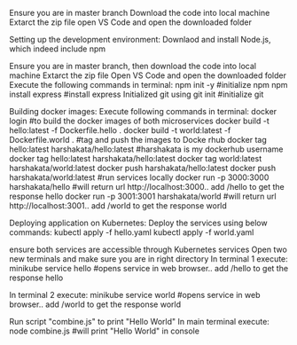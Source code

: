 Ensure you are in master branch
Download the code into local machine
Extarct the zip file
open VS Code and open the downloaded folder 

Setting up the development environment:
  Downlaod and install Node.js, which indeed include npm

  Ensure you are in master branch, then download the code into local machine
  Extarct the zip file
  Open VS Code and open the downloaded folder 
  Execute the following commands in terminal:
  npm init -y #initialize npm
  npm install express #install express
  Initialized git using git init #initialize git

Building docker images:
  Execute following commands in terminal:
    docker login
  #to build the docker images of both microservices
    docker build -t hello:latest -f Dockerfile.hello .
    docker build -t world:latest -f Dockerfile.world .
  #tag and push the images to Docke rhub
    docker tag hello:latest harshakata/hello:latest  #harshakata is my dockerhub username docker tag hello:latest harshakata/hello:latest
    docker tag world:latest harshakata/world:latest
    docker push harshakata/hello:latest
    docker push harshakata/world:latest
  #run services locally
    docker run -p 3000:3000 harshakata/hello    #will return url http://localhost:3000.. add /hello to get the response hello
    docker run -p 3001:3001 harshakata/world    #will return url http://localhost:3001.. add /world to get the response world

Deploying application on Kubernetes:
  Deploy the services using below commands:
  kubectl apply -f hello.yaml
  kubectl apply -f world.yaml

  ensure both services are accessible through Kubernetes services
  Open two new terminals and make sure you are in right directory
  In terminal 1 execute:
  minikube service hello        #opens service in web browser.. add /hello to get the response hello

  In terminal 2 execute:
  minikube service world        #opens service in web browser.. add /world to get the response world

Run script "combine.js" to print "Hello World"
  In main terminal execute:
  node combine.js               #will print "Hello World" in console
  
    
    

    
